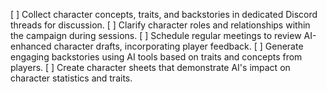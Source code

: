 [ ] Collect character concepts, traits, and backstories in dedicated Discord threads for discussion.
[ ] Clarify character roles and relationships within the campaign during sessions.
[ ] Schedule regular meetings to review AI-enhanced character drafts, incorporating player feedback.
[ ] Generate engaging backstories using AI tools based on traits and concepts from players.
[ ] Create character sheets that demonstrate AI's impact on character statistics and traits.